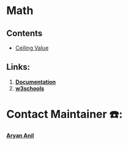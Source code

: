 # Math

## Contents
- [Ceiling Value](https://github.com/CSI-SCT-SB/PY_XTREME/blob/main/Math/Ceil.ipynb)

## Links:

1. [**Documentation**](https://docs.python.org/3/library/math.html)
1. [**w3schools**](https://www.w3schools.com/python/module_math.asp)


# Contact Maintainer ☎️:
[**Aryan Anil**](https://wa.me/+918848992929)
